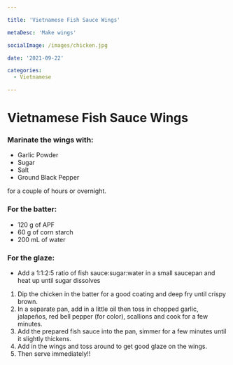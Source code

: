 ```yaml
---

title: 'Vietnamese Fish Sauce Wings'

metaDesc: 'Make wings'

socialImage: /images/chicken.jpg

date: '2021-09-22'

categories:
  - Vietnamese

---
```


# Vietnamese Fish Sauce Wings

### Marinate the wings with:
- Garlic Powder
- Sugar
- Salt
- Ground Black Pepper

for a couple of hours or overnight.

### For the batter:
- 120 g of APF
- 60 g of corn starch
- 200 mL of water

### For the glaze:
- Add a 1:1:2:5 ratio of fish sauce:sugar:water in a small saucepan and heat up until sugar dissolves
1. Dip the chicken in the batter for a good coating and deep fry until crispy brown.
2. In a separate pan, add in a little oil then toss in chopped garlic, jalapeños, red bell pepper (for color), scallions and cook for a few minutes. 
3. Add the prepared fish sauce into the pan, simmer for a few minutes until it slightly thickens.  
4. Add in the wings and toss around to get good glaze on the wings. 
5. Then serve immediately!!
